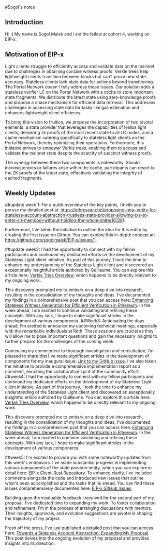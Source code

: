 #Sogol's notes
## Introduction

Hi :) My name is Sogol Malek and i am the fellow at cohort 4, working on EIP-x.

 

## Motivation of EIP-x 

Light clients struggle to efficiently access and validate data on the mainnet due to challenges in obtaining concise witness proofs. Verkle trees help lightweight clients transition between blocks but can't prove new state accuracy. Stateless clients lack state data for actions beyond transitioning. The Portal Network doesn't fully address these issues. Our solution adds a stateless verifier LC on the Portal Network with a cache to store important state fragments. We distribute the latest state using zero-knowledge proofs and propose a chase mechanism for efficient data retrieval. This addresses challenges in accessing state data for tasks like gas estimation and enhances lightweight client efficiency.

To bring this vision to fruition, we propose the incorporation of two pivotal elements: a state provider that leverages the capabilities of Helios light clients, delivering zk proofs of the most recent state to all LC nodes, and a cache mechanism catering specifically to stateless light clients on the Portal Network, thereby optimizing their operations. Furthermore, this initiative strives to empower Verkle trees, enabling them to access and validate the mainnet state despite the scarcity of succinct witness proofs.

The synergy between these two components is noteworthy. Should inconsistencies or failures arise within the cache, participants can resort to the ZK proofs of the latest state, effectively validating the integrity of cached fragments.



## Weekly Updates
##update week 1: 
For a quick overview of the key points, I invite you to peruse my detailed post at: https://ethresear.ch/t/proposing-new-entity-for-stateless-account-abstraction-trustless-state-provider-allowing-txs-to-enter-alt-mempool-without-holding-the-whole-state/16128). 

Furthermore, I've taken the initiative to outline the idea for this entity by creating the first issue on Github. You can explore this in-depth concept at: https://github.com/sogolmalek/EIP-x/issues/1. 

##update week2: 
 I had the opportunity to connect with my fellow participants and continued my dedicated efforts on the development of my Stateless Light client initiative. As part of this journey, I took the time to enhance my understanding of the Stateless Light client and discovered an exceptionally insightful article authored by Guillaume. You can explore this article here: [Verkle Tries Overview](https://efdn.notion.site/efdn/Verkle-Tries-Overview-fc7a2ada8fc1474c9358d402c0367e8a), which happens to be directly relevant to my ongoing work.

This discovery prompted me to embark on a deep dive into research, resulting in the consolidation of my thoughts and ideas. I've documented my findings in a comprehensive post that you can access here: [Enhancing Stateless Witness Generation for Efficient Verification in Ethereum](https://ethresear.ch/t/enhancing-stateless-witness-generation-for-efficient-verification-in-ethereum/16194?u=sogolmalek). In the week ahead, I am excited to continue validating and refining these concepts. With any luck, I hope to make significant strides in the development of various components.
##Week3: 
Anticipating the days ahead, I'm excited to announce my upcoming technical meetings, especially with the remarkable individuals at Reth. These sessions are crucial as they will allow me to pose important questions and gain the necessary insights to further prepare for the challenges of the coming week.

Continuing my commitment to thorough investigation and consultation, I'm pleased to share that I've made significant strides in the development of components for my inaugural issue: [Link to my GitHub issue](https://github.com/sogolmalek/EIP-x/issues/1). I've also taken the initiative to provide a comprehensive implementation report as a comment, enriching the collaborative spirit of the community effort.
##week4: 
I had the opportunity to connect with my fellow participants and continued my dedicated efforts on the development of my Stateless Light client initiative. As part of this journey, I took the time to enhance my understanding of the Stateless Light client and discovered an exceptionally insightful article authored by Guillaume. You can explore this article here: [Verkle Tries Overview](https://efdn.notion.site/efdn/Verkle-Tries-Overview-fc7a2ada8fc1474c9358d402c0367e8a), which happens to be directly relevant to my ongoing work.

This discovery prompted me to embark on a deep dive into research, resulting in the consolidation of my thoughts and ideas. I've documented my findings in a comprehensive post that you can access here: [Enhancing Stateless Witness Generation for Efficient Verification in Ethereum](https://ethresear.ch/t/enhancing-stateless-witness-generation-for-efficient-verification-in-ethereum/16194?u=sogolmalek). In the week ahead, I am excited to continue validating and refining these concepts. With any luck, I hope to make significant strides in the development of various components.

##week5:
I'm excited to provide you with some noteworthy updates from this week's endeavors. I've made substantial progress in implementing various components of the state provider entity, which you can explore in detail here: [EIP-x Client-Rust Repository](https://github.com/sogolmalek/EIP-x/tree/main/Client-Rust). To enhance clarity, I've included comments alongside the code and introduced new issues that outline what's been accomplished and the tasks that lie ahead. You can find these issues comprehensively documented here: [EIP-x GitHub Issues](https://github.com/sogolmalek/EIP-x/issues).

Building upon the invaluable feedback I received for the second part of my proposal, I've dedicated time to expanding my work. To foster collaboration and refinement, I'm in the process of arranging discussions with mentors. Their insights, approvals, and evolution suggestions are pivotal in shaping the trajectory of my project.

Fresh off the press, I've just published a detailed post that you can access here: [Towards a Stateless Account Abstraction: Expanding My Proposal](https://ethresear.ch/t/towards-a-stateless-account-abstraction-expanding-my-proposal-for-efficient-witness-verification-and-state-provider-entities/16299?u=sogolmalek). This post delves into the ongoing evolution of my proposal and provides insights into its direction.

